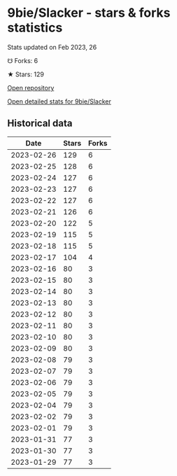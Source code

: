 # 9bie/Slacker - stars & forks statistics

Stats updated on Feb 2023, 26

☋ Forks: 6

★ Stars: 129

[Open repository](https://github.com/9bie/Slacker)

[Open detailed stats for 9bie/Slacker](https://reviewgithub.com/rep/9bie/Slacker)

## Historical data
| Date | Stars | Forks |
|------|-------|-------|
| 2023-02-26 | 129 | 6 | 
| 2023-02-25 | 128 | 6 | 
| 2023-02-24 | 127 | 6 | 
| 2023-02-23 | 127 | 6 | 
| 2023-02-22 | 127 | 6 | 
| 2023-02-21 | 126 | 6 | 
| 2023-02-20 | 122 | 5 | 
| 2023-02-19 | 115 | 5 | 
| 2023-02-18 | 115 | 5 | 
| 2023-02-17 | 104 | 4 | 
| 2023-02-16 | 80 | 3 | 
| 2023-02-15 | 80 | 3 | 
| 2023-02-14 | 80 | 3 | 
| 2023-02-13 | 80 | 3 | 
| 2023-02-12 | 80 | 3 | 
| 2023-02-11 | 80 | 3 | 
| 2023-02-10 | 80 | 3 | 
| 2023-02-09 | 80 | 3 | 
| 2023-02-08 | 79 | 3 | 
| 2023-02-07 | 79 | 3 | 
| 2023-02-06 | 79 | 3 | 
| 2023-02-05 | 79 | 3 | 
| 2023-02-04 | 79 | 3 | 
| 2023-02-02 | 79 | 3 | 
| 2023-02-01 | 79 | 3 | 
| 2023-01-31 | 77 | 3 | 
| 2023-01-30 | 77 | 3 | 
| 2023-01-29 | 77 | 3 | 

